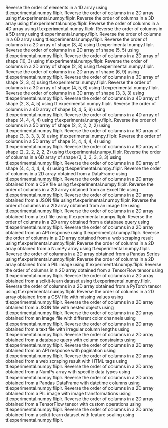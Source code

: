 Reverse the order of elements in a 1D array using tf.experimental.numpy.fliplr.
Reverse the order of columns in a 2D array using tf.experimental.numpy.fliplr.
Reverse the order of columns in a 3D array using tf.experimental.numpy.fliplr.
Reverse the order of columns in a 4D array using tf.experimental.numpy.fliplr.
Reverse the order of columns in a 5D array using tf.experimental.numpy.fliplr.
Reverse the order of columns in a 6D array using tf.experimental.numpy.fliplr.
Reverse the order of columns in a 2D array of shape (3, 4) using tf.experimental.numpy.fliplr.
Reverse the order of columns in a 2D array of shape (5, 5) using tf.experimental.numpy.fliplr.
Reverse the order of columns in a 2D array of shape (10, 3) using tf.experimental.numpy.fliplr.
Reverse the order of columns in a 2D array of shape (2, 8) using tf.experimental.numpy.fliplr.
Reverse the order of columns in a 2D array of shape (6, 9) using tf.experimental.numpy.fliplr.
Reverse the order of columns in a 3D array of shape (2, 3, 4) using tf.experimental.numpy.fliplr.
Reverse the order of columns in a 3D array of shape (4, 5, 6) using tf.experimental.numpy.fliplr.
Reverse the order of columns in a 3D array of shape (3, 3, 3) using tf.experimental.numpy.fliplr.
Reverse the order of columns in a 4D array of shape (2, 3, 4, 5) using tf.experimental.numpy.fliplr.
Reverse the order of columns in a 4D array of shape (3, 4, 5, 6) using tf.experimental.numpy.fliplr.
Reverse the order of columns in a 4D array of shape (4, 4, 4, 4) using tf.experimental.numpy.fliplr.
Reverse the order of columns in a 5D array of shape (2, 2, 2, 2, 2) using tf.experimental.numpy.fliplr.
Reverse the order of columns in a 5D array of shape (3, 3, 3, 3, 3) using tf.experimental.numpy.fliplr.
Reverse the order of columns in a 5D array of shape (4, 4, 4, 4, 4) using tf.experimental.numpy.fliplr.
Reverse the order of columns in a 6D array of shape (2, 2, 2, 2, 2, 2) using tf.experimental.numpy.fliplr.
Reverse the order of columns in a 6D array of shape (3, 3, 3, 3, 3, 3) using tf.experimental.numpy.fliplr.
Reverse the order of columns in a 6D array of shape (4, 4, 4, 4, 4, 4) using tf.experimental.numpy.fliplr.
Reverse the order of columns in a 2D array obtained from a DataFrame using tf.experimental.numpy.fliplr.
Reverse the order of columns in a 2D array obtained from a CSV file using tf.experimental.numpy.fliplr.
Reverse the order of columns in a 2D array obtained from an Excel file using tf.experimental.numpy.fliplr.
Reverse the order of columns in a 2D array obtained from a JSON file using tf.experimental.numpy.fliplr.
Reverse the order of columns in a 2D array obtained from an image file using tf.experimental.numpy.fliplr.
Reverse the order of columns in a 2D array obtained from a text file using tf.experimental.numpy.fliplr.
Reverse the order of columns in a 2D array obtained from a database query using tf.experimental.numpy.fliplr.
Reverse the order of columns in a 2D array obtained from an API response using tf.experimental.numpy.fliplr.
Reverse the order of columns in a 2D array obtained from a web scraping result using tf.experimental.numpy.fliplr.
Reverse the order of columns in a 2D array obtained from a NumPy array using tf.experimental.numpy.fliplr.
Reverse the order of columns in a 2D array obtained from a Pandas Series using tf.experimental.numpy.fliplr.
Reverse the order of columns in a 2D array obtained from a PIL image using tf.experimental.numpy.fliplr.
Reverse the order of columns in a 2D array obtained from a TensorFlow tensor using tf.experimental.numpy.fliplr.
Reverse the order of columns in a 2D array obtained from a scikit-learn dataset using tf.experimental.numpy.fliplr.
Reverse the order of columns in a 2D array obtained from a PyTorch tensor using tf.experimental.numpy.fliplr.
Reverse the order of columns in a 2D array obtained from a CSV file with missing values using tf.experimental.numpy.fliplr.
Reverse the order of columns in a 2D array obtained from a JSON file with nested objects using tf.experimental.numpy.fliplr.
Reverse the order of columns in a 2D array obtained from an image file with different color channels using tf.experimental.numpy.fliplr.
Reverse the order of columns in a 2D array obtained from a text file with irregular column lengths using tf.experimental.numpy.fliplr.
Reverse the order of columns in a 2D array obtained from a database query with column constraints using tf.experimental.numpy.fliplr.
Reverse the order of columns in a 2D array obtained from an API response with pagination using tf.experimental.numpy.fliplr.
Reverse the order of columns in a 2D array obtained from a web scraping result with HTML tags using tf.experimental.numpy.fliplr.
Reverse the order of columns in a 2D array obtained from a NumPy array with specific data types using tf.experimental.numpy.fliplr.
Reverse the order of columns in a 2D array obtained from a Pandas DataFrame with datetime columns using tf.experimental.numpy.fliplr.
Reverse the order of columns in a 2D array obtained from a PIL image with image transformations using tf.experimental.numpy.fliplr.
Reverse the order of columns in a 2D array obtained from a TensorFlow tensor with custom operations using tf.experimental.numpy.fliplr.
Reverse the order of columns in a 2D array obtained from a scikit-learn dataset with feature scaling using tf.experimental.numpy.fliplr.